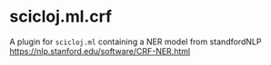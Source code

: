 # scicloj.ml.crf

A plugin for `scicloj.ml` containing a NER model from standfordNLP https://nlp.stanford.edu/software/CRF-NER.html
